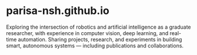 # parisa-nsh.github.io
Exploring the intersection of robotics and artificial intelligence as a graduate researcher, with experience in computer vision, deep learning, and real-time automation. Sharing projects, research, and experiments in building smart, autonomous systems — including publications and collaborations.
